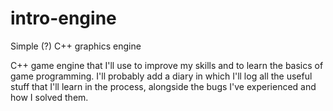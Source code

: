 # intro-engine
Simple (?) C++ graphics engine

C++ game engine that I'll use to improve my skills and to learn the basics of game programming. I'll probably add a diary in which I'll log all the useful stuff that I'll learn in the process, alongside the bugs I've experienced and how I solved them.
